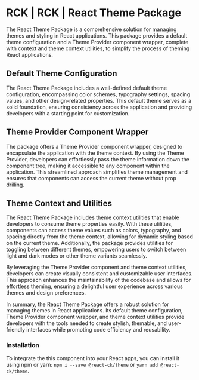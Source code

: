 # RCK | RCK | React Theme Package

The React Theme Package is a comprehensive solution for managing themes and styling in React applications. This package provides a default theme configuration and a Theme Provider component wrapper, complete with context and theme context utilities, to simplify the process of theming React applications.

## Default Theme Configuration

The React Theme Package includes a well-defined default theme configuration, encompassing color schemes, typography settings, spacing values, and other design-related properties. This default theme serves as a solid foundation, ensuring consistency across the application and providing developers with a starting point for customization.

## Theme Provider Component Wrapper

The package offers a Theme Provider component wrapper, designed to encapsulate the application with the theme context. By using the Theme Provider, developers can effortlessly pass the theme information down the component tree, making it accessible to any component within the application. This streamlined approach simplifies theme management and ensures that components can access the current theme without prop drilling.

## Theme Context and Utilities

The React Theme Package includes theme context utilities that enable developers to consume theme properties easily. With these utilities, components can access theme values such as colors, typography, and spacing directly from the theme context, allowing for dynamic styling based on the current theme. Additionally, the package provides utilities for toggling between different themes, empowering users to switch between light and dark modes or other theme variants seamlessly.

By leveraging the Theme Provider component and theme context utilities, developers can create visually consistent and customizable user interfaces. This approach enhances the maintainability of the codebase and allows for effortless theming, ensuring a delightful user experience across various themes and design preferences.

In summary, the React Theme Package offers a robust solution for managing themes in React applications. Its default theme configuration, Theme Provider component wrapper, and theme context utilities provide developers with the tools needed to create stylish, themable, and user-friendly interfaces while promoting code efficiency and reusability.

### Installation 

To integrate the this component into your React apps, you can install it using npm or yarn: `npm i --save @react-ck/theme` or `yarn add @react-ck/theme`.
